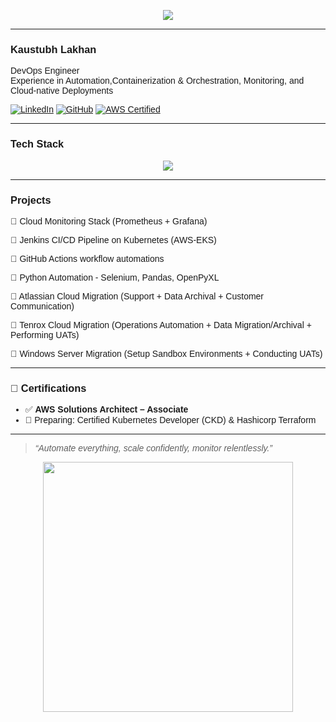 <!-- Link Google Fonts for local previews (not used on GitHub) -->
<!-- <link href="https://fonts.googleapis.com/css2?family=Poppins&display=swap" rel="stylesheet"> -->

<p align="center">
  <img src="https://readme-typing-svg.herokuapp.com/?lines=Hi+I'm+Kaustubh+Lakhan;DevOps+Engineer+%7C+Cloud+Enthusiast;IaC+%7C+Kubernetes+%7C+Monitoring+%7C+Automation&center=true&width=500&height=50" />
</p>

---

<div style="font-family: Poppins, sans-serif;">

###  Kaustubh Lakhan

DevOps Engineer  
Experience in Automation,Containerization & Orchestration,  Monitoring, and Cloud-native Deployments

[![LinkedIn](https://img.shields.io/badge/LinkedIn-KaustubhLakhan-blue?style=for-the-badge&logo=linkedin)](https://www.linkedin.com/in/kaustubh-lakhan-32987217a)
[![GitHub](https://img.shields.io/badge/GitHub-kaustubh-black?style=for-the-badge&logo=github)](https://github.com/kaustubh-lakhan)
[![AWS Certified](https://img.shields.io/badge/AWS-SAA--C03-blueviolet?style=for-the-badge&logo=amazonaws)](https://aws.amazon.com/certification/)

---

### Tech Stack

<p align="center">
  <img src="https://skillicons.dev/icons?i=aws,docker,kubernetes,terraform,jenkins,git,github,ansible,python,bash,prometheus,grafana" />
</p>

---

###  Projects

🔹 Cloud Monitoring Stack (Prometheus + Grafana)

🔹 Jenkins CI/CD Pipeline on Kubernetes (AWS-EKS)

🔹 GitHub Actions workflow automations

🔹 Python Automation - Selenium, Pandas, OpenPyXL

🔹 Atlassian Cloud Migration (Support + Data Archival + Customer Communication)

🔹 Tenrox Cloud Migration (Operations Automation + Data Migration/Archival + Performing UATs)

🔹 Windows Server Migration (Setup Sandbox Environments + Conducting UATs)

---

### 📜 Certifications

- ✅ **AWS Solutions Architect – Associate**
- 🔄 Preparing: Certified Kubernetes Developer (CKD) & Hashicorp Terraform



---

> _“Automate everything, scale confidently, monitor relentlessly.”_

<p align="center">
  <img src="https://media.giphy.com/media/L1R1tvI9svkIWwpVYr/giphy.gif" width="400" />
</p>

</div>
